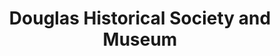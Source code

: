 ---
layout: repo
title: "Douglas Historical Society and Museum"
id: 13106
permalink: repos/13106/
---